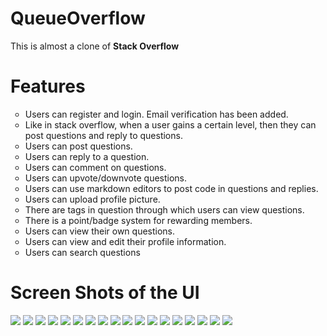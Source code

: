 # QueueOverflow
This is almost a clone of <b>Stack Overflow</b>
<h1>Features </h1>
<ul type="circle">
  <li>Users can register and login. Email verification has been added.</li>
  <li>Like in stack overflow, when a user gains a certain level, then they can post questions and reply to questions.</li>
  <li>Users can post questions.</li>
  <li>Users can reply to a question.</li>
  <li>Users can comment on questions.</li>
  <li>Users can upvote/downvote questions.</li>
  <li>Users can use markdown editors to post code in questions and replies.</li>
  <li>Users can upload profile picture.</li>
  <li>There are tags in question through which users can view questions.</li>
  <li>There is a point/badge system for rewarding members.</li>
  <li>Users can view their own questions.</li>
  <li>Users can view and edit their profile information.</li>
  <li>Users can search questions</li>
</ul>
<h1>Screen Shots of the UI</h1>
<img src="/UI/1.png">
<img src="/UI/2.png">
<img src="/UI/3.png">
<img src="/UI/4.png">
<img src="/UI/5.png">
<img src="/UI/6.png">
<img src="/UI/7.png">
<img src="/UI/8.png">
<img src="/UI/9.png">
<img src="/UI/10.png">
<img src="/UI/11.png">
<img src="/UI/12.png">
<img src="/UI/13.png">
<img src="/UI/14.png">
<img src="/UI/15.png">
<img src="/UI/16.png">
<img src="/UI/17.png">
<img src="/UI/18.png">

